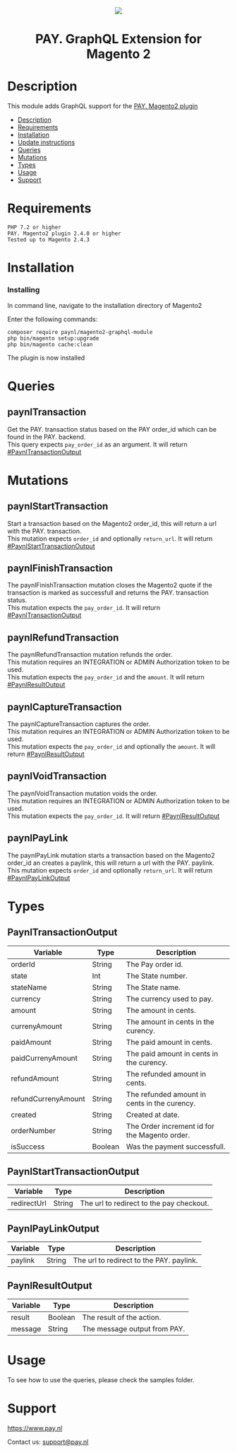 <p align="center">
    <img src="https://www.pay.nl/uploads/1/brands/main_logo.png" />
</p>
<h1 align="center">PAY. GraphQL Extension for Magento 2</h1>
  
# Description

This module adds GraphQL support for the [PAY. Magento2 plugin](https://github.com/paynl/magento2-plugin)


- [Description](#description)
- [Requirements](#requirements)
- [Installation](#installation)
- [Update instructions](#update-instructions)
- [Queries](#queries)
- [Mutations](#mutations)
- [Types](#types)
- [Usage](#usage)
- [Support](#support)



# Requirements

    PHP 7.2 or higher
    PAY. Magento2 plugin 2.4.0 or higher
    Tested up to Magento 2.4.3


# Installation
### Installing

In command line, navigate to the installation directory of Magento2

Enter the following commands:

```
composer require paynl/magento2-graphql-module
php bin/magento setup:upgrade
php bin/magento cache:clean
```

The plugin is now installed


# Queries

## paynlTransaction

Get the PAY. transaction status based on the PAY order_id which can be found in the PAY. backend.<br/>
This query expects `pay_order_id` as an argument. It will return [#PaynlTransactionOutput](#paynltransactionoutput)

# Mutations

## paynlStartTransaction

Start a transaction based on the Magento2 order_id, this will return a url with the PAY. transaction.<br/>
This mutation expects `order_id` and optionally `return_url`. It will return [#PaynlStartTransactionOutput](#paynlstarttransactionoutput)

## paynlFinishTransaction

The paynlFinishTransaction mutation closes the Magento2 quote if the transaction is marked as successfull and returns the PAY. transaction status. <br/>
This mutation expects the `pay_order_id`. It will return [#PaynlTransactionOutput](#paynltransactionoutput)

## paynlRefundTransaction

The paynlRefundTransaction mutation refunds the order. <br/>
This mutation requires an INTEGRATION or ADMIN Authorization token to be used. <br/>
This mutation expects the `pay_order_id` and the `amount`. It will return [#PaynlResultOutput](#paynlresultoutput)

## paynlCaptureTransaction

The paynlCaptureTransaction captures the order.<br/>
This mutation requires an INTEGRATION or ADMIN Authorization token to be used. <br/>
This mutation expects the `pay_order_id` and optionally the `amount`. It will return [#PaynlResultOutput](#paynlresultoutput)

## paynlVoidTransaction

The paynlVoidTransaction mutation voids the order.<br/>
This mutation requires an INTEGRATION or ADMIN Authorization token to be used. <br/>
This mutation expects the `pay_order_id`. It will return [#PaynlResultOutput](#paynlresultoutput)

## paynlPayLink

The paynlPayLink mutation starts a transaction based on the Magento2 order_id an creates a paylink, this will return a url with the PAY. paylink.<br/>
This mutation expects `order_id` and optionally `return_url`. It will return [#PaynlPayLinkOutput](#paynlstarttransactionoutput)

# Types

## PaynlTransactionOutput

| Variable            | Type    | Description                                   |
| ------------------- | ------- | --------------------------------------------- |
| orderId             | String  | The Pay order id.                             |
| state               | Int     | The State number.                             |
| stateName           | String  | The State name.                               |
| currency            | String  | The currency used to pay.                     |
| amount              | String  | The amount in cents.                          |
| currenyAmount       | String  | The amount in cents in the curency.           |
| paidAmount          | String  | The paid amount in cents.                     |
| paidCurrenyAmount   | String  | The paid amount in cents in the curency.      |
| refundAmount        | String  | The refunded amount in cents.                 |
| refundCurrenyAmount | String  | The refunded amount in cents in the curency.  |
| created             | String  | Created at date.                              |
| orderNumber         | String  | The Order increment id for the Magento order. |
| isSuccess           | Boolean | Was the payment successfull.                  |

## PaynlStartTransactionOutput

| Variable    | Type   | Description                              |
| ----------- | ------ | ---------------------------------------- |
| redirectUrl | String | The url to redirect to the pay checkout. |

## PaynlPayLinkOutput

| Variable    | Type   | Description                              |
| ----------- | ------ | ---------------------------------------- |
| paylink     | String | The url to redirect to the PAY. paylink. |

## PaynlResultOutput

| Variable    | Type    | Description                              |
| ----------- | ------  | ---------------------------------------- |
| result      | Boolean | The result of the action.                |
| message     | String  | The message output from PAY.             |


# Usage

To see how to use the queries, please check the samples folder. 

# Support
https://www.pay.nl

Contact us: support@pay.nl